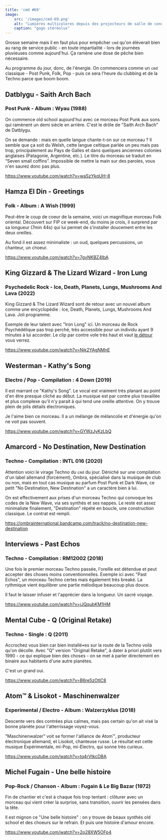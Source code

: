 ```yaml
---
title: 'cmd #69'
image:
    src: '/images/cmd-69.png'
    alt: "Lumières multicolores depuis des projecteurs de salle de concert"
    caption: "gogo stéréolux"
---
```



Grosse semaine mais il en faut plus pour empêcher `cmd` qu'on élèverait bien au
rang de service public - en toute impartialité - lors de journées pluvieuses
comme aujourd'hui. Ça ramène une dose de pêche bien nécessaire.

Au programme du jour, donc, de l'énergie. On commencera comme un `cmd`
classique - Post Punk, Folk, Pop - puis ce sera l'heure du clubbing et de la
Techno parce que boom boom.



## Datblygu - Saith Arch Bach

### Post Punk - Album : Wyau (1988)

On commence old school aujourd'hui avec ce morceau Post Punk aux sons qui
ramènent un demi siècle en arrière. C'est le drôle de "Saith Arch Bach" de
Datblygu.

On se demande : mais en quelle langue chante-t-on sur ce morceau ? Il semble que
ça soit du Welsh, cette langue celtique parlée un peu mais pas trop,
principalement au Pays de Galles et dans quelques anciennes colonies anglaises
(Patagonie, Argentine, etc.). Le titre du morceau se traduit en “Seven small
coffins”. Impossible de mettre la main sur des paroles, vous n'en saurez donc
pas plus.

https://www.youtube.com/watch?v=waSzYkqUH-8



## Hamza El Din - Greetings

### Folk - Album : A Wish (1999)

Peut-être le coup de coeur de la semaine, voici un magnifique morceau Folk
oriental. Découvert sur FIP ce week-end, du moins je crois, il surprend par sa
longueur (7min 44s) qui lui permet de s'installer doucement entre les deux
oreilles.

Au fond il est assez minimaliste : un oud, quelques percussions, un chanteur, un
choeur.

https://www.youtube.com/watch?v=7gvNKBZ4IbA



## King Gizzard & The Lizard Wizard - Iron Lung

### Psychedelic Rock - Ice, Death, Planets, Lungs, Mushrooms And Lava (2022)

King Gizzard & The Lizard Wizard sont de retour avec un nouvel album comme une
encyclopédie :  Ice, Death, Planets, Lungs, Mushrooms And Lava. Joli programme.

Exemple de leur talent avec "Iron Long" ici. Un morceau de Rock Psychédélique
pas trop perché, très accessible pour un individu ayant 9 minutes à lui
accorder. Le clip par contre vole très haut et vaut [le
détour](https://www.youtube.com/watch?v=Njk2YAgNMnE) vous verrez.

https://www.youtube.com/watch?v=Njk2YAgNMnE




## Westerman - Kathy's Song

### Electro / Pop - Compilation : 4 Down (2019)

Il est marrant ce "Kathy's Song". Le vocal est vraiment très planant au point
d'en être presque cliché au début. La musique est par contre plus travaillée et
plus complexe qu'il n'y parait à qui tend une oreille attentive. On y trouve
plein de jolis détails électroniques.

Je l'aime bien ce morceau. Il a un mélange de mélancolie et d'énergie qu'on ne
voit pas souvent.

https://www.youtube.com/watch?v=GYWzJyKzLbQ



## Amarcord - No Destination, New Destination

### Techno - Compilation : INTL 016 (2020)

Attention voici le virage Techno du `cmd` du jour. Déniché sur une compilation
d'un label allemand (forcément), Ombra, spécialisé dans la musique de club ou
non, mais en tout cas musique au parfum Post Punk et Dark Wave, ce petit "No
Destination, New Destination" a un caractère bien à lui.

On est effectivement aux prises d'un morceau Techno qui convoque les codes de la
New Wave, via ses synthés et ses nappes. Le reste est assez minimaliste
finalement, "Destination" répété en boucle, une construction classique. Le
contrat est rempli.

https://ombrainternational.bandcamp.com/track/no-destination-new-destination



## Interviews - Past Echos

### Techno - Compilation : RM12002 (2018)

Une fois le premier morceau Techno passée, l'oreille est détendue et peut
accepter des choses moins conventionnelles. Exemple ici avec "Past Echos", un
morceau Techno certes mais également très breaké. La rythmique vient équilibrer
une partie mélodique beaucoup plus douce.

Il faut le laisser infuser et l'apprécier dans la longueur. Un sacré voyage.

https://www.youtube.com/watch?v=jJQqubKM1HM




## Mental Cube - Q (Original Retake)

### Techno - Single : Q (2011)

Accrochez vous bien car bien installé•es sur la route de la Techno voilà qu'on
décolle. Avec "Q" version "Original Retake", à dater à priori plutôt vers 1990 -
ce qui explique bien des choses - on se met à parler directement en binaire aux
habitants d'une autre planètes.

C'est un grand oui.

https://www.youtube.com/watch?v=B6re5zOtlC8



## Atom™ & Lisokot - Maschinenwalzer

### Experimental / Electro - Album : Walzerzyklus (2018)

Descente vers des contrées plus calmes, mais pas certain qu'on ait visé la bonne
planète pour l'atterrissage voyez-vous.

"Maschinenwalzer" voit se former l'alliance de Atom™, producteur électronique
allemand, et Lisokot, chanteuse russe. Le résultat est cette musique
Expérimentale, mi-Pop, mi-Electro, qui sonne très curieux.

https://www.youtube.com/watch?v=tq4rVtkcDBA



## Michel Fugain - Une belle histoire

### Pop-Rock / Chanson - Album : Fugain & Le Big Bazar (1972)

Fin de chantier et c'est à chaque fois trop tentant : clôturer avec un morceau
qui vient créer la surprise, sans transition, ouvrir les pensées dans la tête.

Il est mignon ce "Une belle histoire" : on y trouve de beaux synthés old school
et des choeurs sur le refrain. Et puis une histoire d'amour encore.

https://www.youtube.com/watch?v=2o28XW5OFp4

